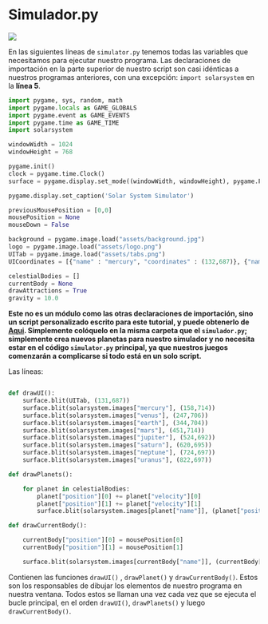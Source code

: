 # Simulador.py

![](https://media.giphy.com/media/3o6ZtlX2L2kuaO1rhu/giphy.gif)

En las siguientes líneas de `simulator.py` tenemos todas las variables que necesitamos para ejecutar nuestro programa. Las declaraciones de importación en la parte superior de nuestro script son casi idénticas a nuestros programas anteriores, con una excepción: `import solarsystem` en la **línea 5**. 

```python 
import pygame, sys, random, math
import pygame.locals as GAME_GLOBALS
import pygame.event as GAME_EVENTS
import pygame.time as GAME_TIME
import solarsystem

windowWidth = 1024
windowHeight = 768

pygame.init()
clock = pygame.time.Clock()
surface = pygame.display.set_mode((windowWidth, windowHeight), pygame.FULLSCREEN)

pygame.display.set_caption('Solar System Simulator')

previousMousePosition = [0,0]
mousePosition = None
mouseDown = False

background = pygame.image.load("assets/background.jpg")
logo = pygame.image.load("assets/logo.png")
UITab = pygame.image.load("assets/tabs.png")
UICoordinates = [{"name" : "mercury", "coordinates" : (132,687)}, {"name" : "venus", "coordinates" : (229,687)}, {"name" : "earth", "coordinates" : (326,687)}, {"name" : "mars", "coordinates" : (423,687)}, {"name" : "jupiter", "coordinates" : (520,687)}, {"name" : "saturn", "coordinates" : (617,687)}, {"name" : "neptune", "coordinates" : (713,687)}, {"name" : "uranus", "coordinates" : (810,687)}]

celestialBodies = []
currentBody = None
drawAttractions = True
gravity = 10.0
```
**Este no es un módulo como las otras declaraciones de importación, sino un script personalizado escrito para este tutorial, y puede obtenerlo de [Aqui](https://github.com/Ezzzzzzzzzzzzzz/Taller_PyG/blob/pyg_partII/PracticasPyG/Practica6/solarsystem.py). Simplemente colóquelo en la misma carpeta que el `simulador.py`; simplemente crea nuevos planetas para nuestro simulador y no necesita estar en el código `simulator.py` principal, ya que nuestros juegos comenzarán a complicarse si todo está en un solo script.**

Las líneas:
```python

def drawUI():
	surface.blit(UITab, (131,687))
	surface.blit(solarsystem.images["mercury"], (158,714))
	surface.blit(solarsystem.images["venus"], (247,706))
	surface.blit(solarsystem.images["earth"], (344,704))
	surface.blit(solarsystem.images["mars"], (451,714))
	surface.blit(solarsystem.images["jupiter"], (524,692))
	surface.blit(solarsystem.images["saturn"], (620,695))
	surface.blit(solarsystem.images["neptune"], (724,697))
	surface.blit(solarsystem.images["uranus"], (822,697))

def drawPlanets():

	for planet in celestialBodies:
		planet["position"][0] += planet["velocity"][0]
		planet["position"][1] += planet["velocity"][1]
		surface.blit(solarsystem.images[planet["name"]], (planet["position"][0] - planet["radius"], planet["position"][1] - planet["radius"]))

def drawCurrentBody():

	currentBody["position"][0] = mousePosition[0]
	currentBody["position"][1] = mousePosition[1]

	surface.blit(solarsystem.images[currentBody["name"]], (currentBody["position"][0] - currentBody["radius"], currentBody["position"][1] - currentBody["radius"]))
```

Contienen las funciones `drawUI()` , `drawPlanet()` y `drawCurrentBody()`. Estos son los responsables de dibujar los elementos de nuestro programa en nuestra ventana. Todos estos se llaman una vez cada vez que se ejecuta el bucle principal, en el orden `drawUI()`, `drawPlanets()` y luego `drawCurrentBody()`.
<!--stackedit_data:
eyJoaXN0b3J5IjpbLTgwNzc5MDU3MSwxOTQ4OTk5MTc5LDY5OD
k3NjAwOCwtMTU5NTg2NDAzMyw1MDk3Nzk2MjUsNDg2MTc5ODk3
LC02NTgyODkwOTYsNzc1ODEyMjZdfQ==
-->